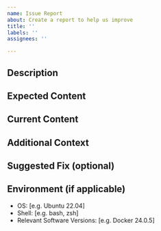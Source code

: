 ```yaml
---
name: Issue Report
about: Create a report to help us improve
title: ''
labels: ''
assignees: ''

---
```


## Description
<!-- A clear and concise description of what the issue is -->

## Expected Content
<!-- What you expected to find in the documentation -->

## Current Content
<!-- What you found instead (if applicable) -->

## Additional Context
<!-- Add any other context about the issue here -->

## Suggested Fix (optional)
<!-- If you have a suggestion on how to improve the documentation -->

## Environment (if applicable)
- OS: [e.g. Ubuntu 22.04]
- Shell: [e.g. bash, zsh]
- Relevant Software Versions: [e.g. Docker 24.0.5]
